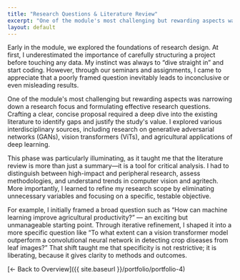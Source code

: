 ```yaml
---
title: "Research Questions & Literature Review"
excerpt: "One of the module's most challenging but rewarding aspects was narrowing down a research focus and formulating effective..."
layout: default
---
```


Early in the module, we explored the foundations of research design. At first, I underestimated the importance of carefully structuring a project before touching any data. My instinct was always to “dive straight in” and start coding. However, through our seminars and assignments, I came to appreciate that a poorly framed question inevitably leads to inconclusive or even misleading results.

One of the module's most challenging but rewarding aspects was narrowing down a research focus and formulating effective research questions. Crafting a clear, concise proposal required a deep dive into the existing literature to identify gaps and justify the study's value. I explored various interdisciplinary sources, including research on generative adversarial networks (GANs), vision transformers (ViTs), and agricultural applications of deep learning.

This phase was particularly illuminating, as it taught me that the literature review is more than just a summary—it is a tool for critical analysis. I had to distinguish between high-impact and peripheral research, assess methodologies, and understand trends in computer vision and agritech. More importantly, I learned to refine my research scope by eliminating unnecessary variables and focusing on a specific, testable objective.

For example, I initially framed a broad question such as “How can machine learning improve agricultural productivity?” — an exciting but unmanageable starting point. Through iterative refinement, I shaped it into a more specific question like “To what extent can a vision transformer model outperform a convolutional neural network in detecting crop diseases from leaf images?” That shift taught me that specificity is not restrictive; it is liberating, because it gives clarity to methods and outcomes.

[← Back to Overview]({{ site.baseurl }}/portfolio/portfolio-4)
